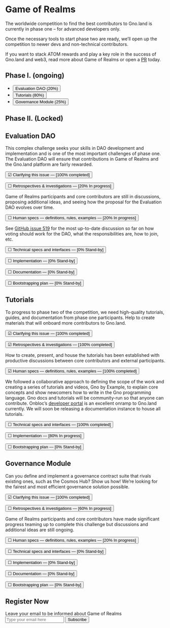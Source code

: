 # Game of Realms

The worldwide competition to find the best contributors to Gno.land is currently in phase one – for advanced developers only.

Once the necessary tools to start phase two are ready, we’ll open up the competition to newer devs and non-technical contributors.

If you want to stack ATOM rewards and play a key role in the success of Gno.land and web3, read more about Game of Realms or open a [PR](https://github.com/gnolang/gno/) today.

<div>

<div role="tablist" aria-labelledby="tablist-1" class="tabs">
<div class="columns-2">
<div>

## Phase I. (ongoing)

- <button id="tab-1" type="button" role="tab" aria-selected="true" aria-controls="tabpanel-1">Evaluation DAO (20%)</button>
- <button id="tab-2" type="button" role="tab" aria-selected="false" aria-controls="tabpanel-2" tabindex="-1">Tutorials (80%)</button>
- <button id="tab-3" type="button" role="tab" aria-selected="false" aria-controls="tabpanel-3" tabindex="-1">Governance Module (25%)</button>

</div>
<div>

## Phase II. (Locked)

</div>
</div>
</div>

<div class="jumbotron">

<div id="tabpanel-1" role="tabpanel" tabindex="0" aria-labelledby="tab-1" class="">

## Evaluation DAO

This complex challenge seeks your skills in DAO development and implementation and is one of the most important challenges of phase one. The Evaluation DAO will ensure that contributions in Game of Realms and the Gno.land platform are fairly rewarded.

<div class="accordion gor-accordion">

<button type="button" aria-expanded="false" class="accordion-trigger is-muted" aria-controls="acc-1" id="accpanel-1"> &#9745; <span class="is-finished">Clarifying this issue</span> — [100%&nbsp;completed] </button>

<div id="acc-1" role="region" aria-labelledby="accpanel-1" class="accordion-panel is-hidden">
</div>

<button type="button" aria-expanded="true" class="accordion-trigger" aria-controls="acc-2" id="accpanel-2"> &#9744; <span class="is-underline">Retrospectives & investigations</span> — [20%&nbsp;In progress]</button>

<div id="acc-2" role="region" aria-labelledby="accpanel-2" class="accordion-panel">

Game of Realms participants and core contributors are still in discussions, proposing additional ideas, and seeing how the proposal for the Evaluation DAO evolves over time.

</div>

<button type="button" aria-expanded="true" class="accordion-trigger" aria-controls="acc-3" id="accpanel-3"> &#9744; <span class="is-underline">Human specs — definitions, rules, examples</span> — [20%&nbsp;In progress]</button>

<div id="acc-3" role="region" aria-labelledby="accpanel-3" class="accordion-panel">

See [GitHub issue 519](https://github.com/gnolang/gno/issues/519) for the most up-to-date discussion so far on how voting should work for the DAO, what the responsibilities are, how to join, etc.

</div>

<button type="button" aria-expanded="false" class="accordion-trigger" aria-controls="acc-4" id="accpanel-4"> &#9744; <span class="is-underline">Technical specs and interfaces</span> — [0%&nbsp;Stand-by]</button>

<div id="acc-4" role="region" aria-labelledby="accpanel-4" class="accordion-panel is-hidden">
</div>

<button type="button" aria-expanded="false" class="accordion-trigger" aria-controls="acc-5" id="accpanel-5"> &#9744; <span class="is-underline">Implementation</span> — [0%&nbsp;Stand-by]</button>

<div id="acc-5" role="region" aria-labelledby="accpanel-5" class="accordion-panel is-hidden">
</div>

<button type="button" aria-expanded="false" class="accordion-trigger" aria-controls="acc-6" id="accpanel-6"> &#9744; <span class="is-underline">Documentation</span> — [0%&nbsp;Stand-by]</button>

<div id="acc-6" role="region" aria-labelledby="accpanel-6" class="accordion-panel is-hidden">
</div>

<button type="button" aria-expanded="false" class="accordion-trigger" aria-controls="acc-7" id="accpanel-7"> &#9744; <span class="is-underline">Bootstrapping plan</span> — [0%&nbsp;Stand-by]</button>

<div id="acc-7" role="region" aria-labelledby="accpanel-7" class="accordion-panel is-hidden">
</div>

</div>
</div>

<div id="tabpanel-2" role="tabpanel" tabindex="0" aria-labelledby="tab-2" class="">

## Tutorials

To progress to phase two of the competition, we need high-quality tutorials, guides, and documentation from phase one participants. Help to create materials that will onboard more contributors to Gno.land.

<div class="accordion gor-accordion">

<button type="button" aria-expanded="false" class="accordion-trigger is-muted" aria-controls="acc-8" id="accpanel-8"> &#9745; <span class="is-finished">Clarifying this issue</span> — [100%&nbsp;completed] </button>

<div id="acc-8" role="region" aria-labelledby="accpanel-8" class="accordion-panel is-hidden">
</div>

<button type="button" aria-expanded="false" class="accordion-trigger is-muted" aria-controls="acc-9" id="accpanel-9"> &#9745; <span class="is-finished">Retrospectives & investigations</span> — [100%&nbsp;completed]</button>

<div id="acc-9" role="region" aria-labelledby="accpanel-9" class="accordion-panel is-muted is-hidden">

How to create, present, and house the tutorials has been established with productive discussions between core contributors and external participants.

</div>

<button type="button" aria-expanded="false" class="accordion-trigger is-muted" aria-controls="acc-10" id="accpanel-10"> &#9745; <span class="is-finished">Human specs — definitions, rules, examples</span> — [100%&nbsp;completed]</button>

<div id="acc-10" role="region" aria-labelledby="accpanel-10" class="accordion-panel is-muted is-hidden">

We followed a collaborative approach to defining the scope of the work and creating a series of tutorials and videos, Gno by Example, to explain core concepts and show newcomers how to write in the Gno programming language. Gno docs and tutorials will be community-run so that anyone can contribute. Onbloc’s [developer portal](https://docs.onbloc.xyz/) is an excellent onramp to Gno.land currently. We will soon be releasing a documentation instance to house all tutorials.

</div>

<button type="button" aria-expanded="false" class="accordion-trigger is-muted" aria-controls="acc-11" id="accpanel-11"> &#9744; <span class="is-finished">Technical specs and interfaces</span> — [100%&nbsp;completed]</button>

<div id="acc-11" role="region" aria-labelledby="accpanel-11" class="accordion-panel is-hidden">
</div>

<button type="button" aria-expanded="false" class="accordion-trigger" aria-controls="acc-12" id="accpanel-12"> &#9744; <span class="is-underline">Implementation</span> — [80%&nbsp;In progress]</button>

<div id="acc-12" role="region" aria-labelledby="accpanel-12" class="accordion-panel is-hidden">
</div>

<button type="button" aria-expanded="false" class="accordion-trigger" aria-controls="acc-13" id="accpanel-13"> &#9744; <span class="is-underline">Bootstrapping plan</span> — [0%&nbsp;Stand-by]</button>

<div id="acc-13" role="region" aria-labelledby="accpanel-13" class="accordion-panel is-hidden">
</div>

</div>
</div>

<div id="tabpanel-3" role="tabpanel" tabindex="0" aria-labelledby="tab-3" class="">

## Governance Module

Can you define and implement a governance contract suite that rivals existing ones, such as the Cosmos Hub? Show us how! We’re looking for the fairest and most efficient governance solution possible.

<div class="accordion gor-accordion">

<button type="button" aria-expanded="false" class="accordion-trigger is-muted" aria-controls="acc-14" id="accpanel-14"> &#9745; <span class="is-finished">Clarifying this issue</span> — [100%&nbsp;completed] </button>

<div id="acc-14" role="region" aria-labelledby="accpanel-14" class="accordion-panel is-hidden">
</div>

<button type="button" aria-expanded="true" class="accordion-trigger" aria-controls="acc-15" id="accpanel-15"> &#9744; <span class="is-underline">Retrospectives & investigations</span> — [60%&nbsp;In progress]</button>

<div id="acc-15" role="region" aria-labelledby="accpanel-15" class="accordion-panel">

Game of Realms participants and core contributors have made significant progress teaming up to complete this challenge but discussions and additional ideas are still ongoing.

</div>

<button type="button" aria-expanded="false" class="accordion-trigger" aria-controls="acc-16" id="accpanel-16"> &#9744; <span class="is-underline">Human specs — definitions, rules, examples</span> — [20%&nbsp;In progress]</button>

<div id="acc-16" role="region" aria-labelledby="accpanel-16" class="accordion-panel is-muted is-hidden">
</div>

<button type="button" aria-expanded="false" class="accordion-trigger" aria-controls="acc-17" id="accpanel-17"> &#9744; <span class="is-underline">Technical specs and interfaces</span> — [0%&nbsp;Stand-by]</button>

<div id="acc-17" role="region" aria-labelledby="accpanel-17" class="accordion-panel is-hidden">
</div>

<button type="button" aria-expanded="false" class="accordion-trigger" aria-controls="acc-18" id="accpanel-18"> &#9744; <span class="is-underline">Implementation</span> — [0%&nbsp;Stand-by]</button>

<div id="acc-18" role="region" aria-labelledby="accpanel-18" class="accordion-panel is-hidden">
</div>

<button type="button" aria-expanded="false" class="accordion-trigger" aria-controls="acc-19" id="accpanel-19"> &#9744; <span class="is-underline">Documentation</span> — [0%&nbsp;Stand-by]</button>

<div id="acc-19" role="region" aria-labelledby="accpanel-19" class="accordion-panel is-hidden">

<button type="button" aria-expanded="false" class="accordion-trigger" aria-controls="acc-20" id="accpanel-20"> &#9744; <span class="is-underline">Bootstrapping plan</span> — [0%&nbsp;Stand-by]</button>

<div id="acc-20" role="region" aria-labelledby="accpanel-20" class="accordion-panel is-hidden">
</div>

</div>

</div>

</div>
</div>

## Register Now

<!-- mailchimp -->
<div id="mc_embed_signup">
<form action="https://land.us18.list-manage.com/subscribe/post?u=8befe3303cf82796d2c1a1aff&amp;id=5499ca154b&amp;f_id=008d70e7f0" method="post" id="mc-embedded-subscribe-form" name="mc-embedded-subscribe-form" class="validate" target="_self">
  <label for="mce-EMAIL">Leave your email to be informed about Game of Realms</label>
  <div id="mc_embed_signup_scroll">
  	<div class="mc-field-group">
  		<input type="email" value="" name="EMAIL" class="required email" id="mce-EMAIL" placeholder="Type your email here" required>
  		<input type="submit" value="Subscribe" name="subscribe" id="mc-embedded-subscribe" class="button">
  	</div>
  	<div hidden="true"><input type="hidden" name="tags" value="2525514"></div>
  	<div id="mce-responses" class="clear">
  		<div class="response" id="mce-error-response" style="display:none"></div>
  		<div class="response" id="mce-success-response" style="display:none"></div>
  	</div>
  	<!-- real people should not fill this in and expect good things - do not remove this or risk form bot signups-->
  	<div style="position: absolute; left: -5000px;" aria-hidden="true"><input type="text" name="b_8befe3303cf82796d2c1a1aff_5499ca154b" tabindex="-1" value=""></div>
  </div>
</form>
</div>
<!-- /mailchimp -->
